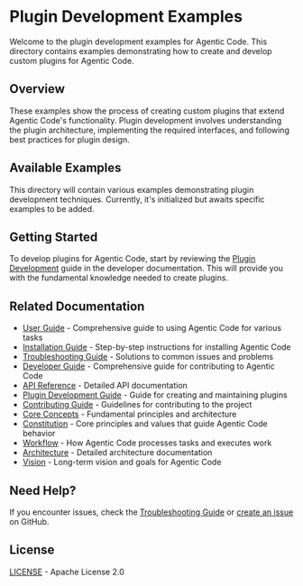 # Plugin Development Examples

Welcome to the plugin development examples for Agentic Code. This directory contains examples demonstrating how to create and develop custom plugins for Agentic Code.

## Overview

These examples show the process of creating custom plugins that extend Agentic Code's functionality. Plugin development involves understanding the plugin architecture, implementing the required interfaces, and following best practices for plugin design.

## Available Examples

This directory will contain various examples demonstrating plugin development techniques. Currently, it's initialized but awaits specific examples to be added.

## Getting Started

To develop plugins for Agentic Code, start by reviewing the [Plugin Development](../../developer/plugin-development.md) guide in the developer documentation. This will provide you with the fundamental knowledge needed to create plugins.


## Related Documentation

- [User Guide](../../user/user-guide.md) - Comprehensive guide to using Agentic Code for various tasks
- [Installation Guide](../../user/installation.md) - Step-by-step instructions for installing Agentic Code
- [Troubleshooting Guide](../../user/troubleshooting.md) - Solutions to common issues and problems
- [Developer Guide](../../developer/development-guide.md) - Comprehensive guide for contributing to Agentic Code
- [API Reference](../../developer/api-reference.md) - Detailed API documentation
- [Plugin Development Guide](../../developer/plugin-development.md) - Guide for creating and maintaining plugins
- [Contributing Guide](../../developer/contributing.md) - Guidelines for contributing to the project
- [Core Concepts](../../agentic/README.md) - Fundamental principles and architecture
- [Constitution](../../agentic/constitution.md) - Core principles and values that guide Agentic Code behavior
- [Workflow](../../agentic/workflow.md) - How Agentic Code processes tasks and executes work
- [Architecture](../../agentic/architecture.md) - Detailed architecture documentation
- [Vision](../../agentic/vision.md) - Long-term vision and goals for Agentic Code

## Need Help?

If you encounter issues, check the [Troubleshooting Guide](../../user/troubleshooting.md) or [create an issue](https://github.com/lfgranja/agentic-code/issues) on GitHub.

## License

[LICENSE](../../../LICENSE) - Apache License 2.0
